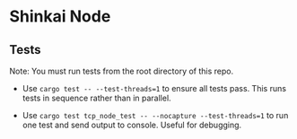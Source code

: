 # Shinkai Node

## Tests

Note: You must run tests from the root directory of this repo.

- Use `cargo test -- --test-threads=1` to ensure all tests pass. This runs tests in sequence rather than in parallel.

- Use `cargo test tcp_node_test -- --nocapture --test-threads=1` to run one test and send output to console. Useful for debugging.
